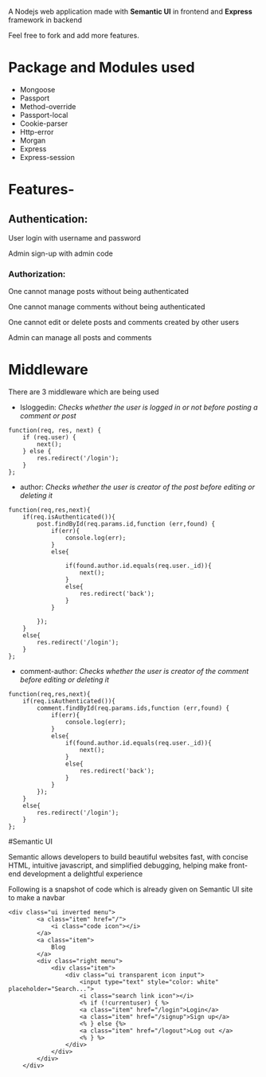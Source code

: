  A Nodejs web application made with **Semantic UI** in frontend and **Express** framework in backend
 
 Feel free to fork and add more features.

# Package and Modules used

- Mongoose
- Passport
- Method-override
- Passport-local
- Cookie-parser
- Http-error
- Morgan
- Express
- Express-session


# Features-

## Authentication:

User login with username and password

Admin sign-up with admin code

 ### Authorization:

One cannot manage posts without being authenticated

One cannot manage comments without being authenticated

One cannot edit or delete posts and comments created by other users

Admin can manage all posts and comments


# Middleware

There are 3 middleware which are being used 

- Isloggedin: *Checks whether the user is logged in or not before posting a comment or post* 
```
function(req, res, next) {
    if (req.user) {
        next();
    } else {
        res.redirect('/login');
    }
};

```
- author: *Checks whether the user is creator of the post before editing or deleting it*
```
function(req,res,next){
    if(req.isAuthenticated()){
        post.findById(req.params.id,function (err,found) {
            if(err){
                console.log(err);
            }
            else{

                if(found.author.id.equals(req.user._id)){
                    next();
                }
                else{
                    res.redirect('back');
                }
            }

        });
    }
    else{
        res.redirect('/login');
    }
};

```
- comment-author: *Checks whether the user is creator of the comment before editing or deleting it*
```
function(req,res,next){
    if(req.isAuthenticated()){
        comment.findById(req.params.ids,function (err,found) {
            if(err){
                console.log(err);
            }
            else{
                if(found.author.id.equals(req.user._id)){
                    next();
                }
                else{
                    res.redirect('back');
                }
            }
        });
    }
    else{
        res.redirect('/login');
    }
};
```

#Semantic UI

Semantic allows developers to build beautiful websites fast, with concise HTML, intuitive javascript, and simplified debugging, helping make front-end development a delightful experience

Following is a snapshot of code which is already given on Semantic UI site to make a navbar

```angular2html
<div class="ui inverted menu">
        <a class="item" href="/">
            <i class="code icon"></i>
        </a>
        <a class="item">
            Blog
        </a>
        <div class="right menu">
            <div class="item">
                <div class="ui transparent icon input">
                    <input type="text" style="color: white" placeholder="Search...">
                    <i class="search link icon"></i>
                    <% if (!currentuser) { %>
                    <a class="item" href="/login">Login</a>
                    <a class="item" href="/signup">Sign up</a>
                    <% } else {%>
                    <a class="item" href="/logout">Log out </a>
                    <% } %>
                </div>
            </div>
        </div>
    </div>
```


